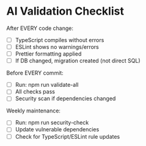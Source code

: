 # AI Validation Checklist

After EVERY code change:

- [ ] TypeScript compiles without errors
- [ ] ESLint shows no warnings/errors
- [ ] Prettier formatting applied
- [ ] If DB changed, migration created (not direct SQL)

Before EVERY commit:

- [ ] Run: npm run validate-all
- [ ] All checks pass
- [ ] Security scan if dependencies changed

Weekly maintenance:

- [ ] Run: npm run security-check
- [ ] Update vulnerable dependencies
- [ ] Check for TypeScript/ESLint rule updates

